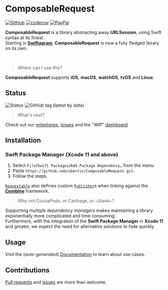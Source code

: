# ComposableRequest
[![GitHub](https://img.shields.io/github/license/sbertix/ComposableRequest)](LICENSE)
[![codecov](https://codecov.io/gh/sbertix/ComposableRequest/branch/master/graph/badge.svg)](https://codecov.io/gh/sbertix/ComposableRequest) [![PayPal](https://img.shields.io/badge/support-PayPal-blue?style=flat&logo=paypal)](https://www.paypal.me/sbertix)

**ComposableRequest** is a library abstracting away **URLSession**, using Swift syntax at its finest.\
Starting in [**Swiftagram**](https://github.com/sbertix/Swiftagram), **ComposableRequest** is now a fully fledged library on its own.

<br/>

> Where can I use this?

**ComposableRequest** supports **iOS**, **macOS**, **watchOS**, **tvOS** and **Linux**.

## Status
![Status](https://github.com/sbertix/ComposableRequest/workflows/master/badge.svg)
![GitHub tag (latest by date)](https://img.shields.io/github/v/tag/sbertix/ComposableRequest)

> What's next?

Check out our [milestones](https://github.com/sbertix/ComposableRequest/milestones), [issues](https://github.com/sbertix/ComposableRequests/issues) and the "WIP" [dashboard](https://github.com/sbertix/ComposableRequest/projects/1).

## Installation
### Swift Package Manager (Xcode 11 and above)
1. Select `File`/`Swift Packages`/`Add Package Dependency…` from the menu.
1. Paste `https://github.com/sbertix/ComposableRequest.git`.
1. Follow the steps.

[`Requestable`](https://github.com/sbertix/Swiftagram/wiki/Endpoint) also defines custom [`Publisher`](https://developer.apple.com/documentation/combine/publisher)s when linking against the [**Combine**](https://developer.apple.com/documentation/combine) framework.

> Why not CocoaPods, or Carthage, or ~blank~?

Supporting multiple _dependency managers_ makes maintaining a library exponentially more complicated and time consuming.\
Furthermore, with the integration of the **Swift Package Manager** in **Xcode 11** and greater, we expect the need for alternative solutions to fade quickly.

## Usage
Visit the (_auto-generated_) [Documentation](https://sbertix.github.io/ComposableRequest) to learn about use cases.  

## Contributions
[Pull requests](https://github.com/sbertix/ComposableRequest/pulls) and [issues](https://github.com/sbertix/ComposableRequest/issues) are more than welcome.
